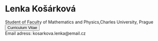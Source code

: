 
<html>
<body>
<h1>Lenka Košárková</h1>
<p>Student of Faculty of Mathematics and Physics,Charles University, Prague 
  <br><button class="button button1" onclick="location.href='cv.pdf'">Curriculum Vitae</button>
  <br>Email adress: kosarkova.lenka@email.cz</p>
</body>
</html>
